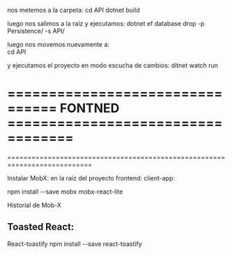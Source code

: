 

nos metemos a la carpeta:
cd API
dotnet build

luego nos salimos a la raíz y ejecutamos:
 dotnet ef database drop -p Persistence/ -s API/

 luego nos movemos nuevamente a:  
 cd API

 y ejecutamos el proyecto en modo escucha de cambios:
 ditnet watch run








 ================================ FONTNED ==================================
 ===========================================================================
 ===========================================================================


Instalar MobX:
en la raíz del proyecto frontend: client-app:

npm install --save mobx mobx-react-lite

Historial de Mob-X

## Toasted React:
React-toastify
npm install --save react-toastify









